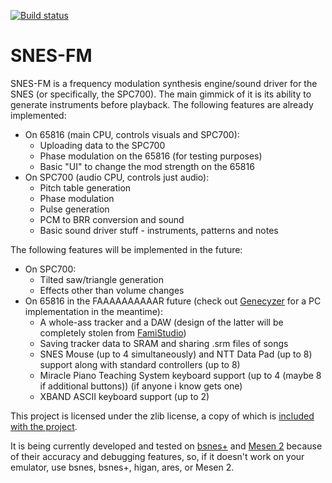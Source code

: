 [![Build status](https://github.com/ADM228/SNES-FM/actions/workflows/main.yml/badge.svg)](https://github.com/ADM228/SNES-FM/actions/workflows/main.yml)

# SNES-FM
SNES-FM is a frequency modulation synthesis engine/sound driver for the SNES (or specifically, the SPC700). The main gimmick of it is its ability to generate instruments before playback.
The following features are already implemented:
- On 65816 (main CPU, controls visuals and SPC700):
  - Uploading data to the SPC700
  - Phase modulation on the 65816 (for testing purposes)
  - Basic "UI" to change the mod strength on the 65816
- On SPC700 (audio CPU, controls just audio):
  - Pitch table generation
  - Phase modulation
  - Pulse generation 
  - PCM to BRR conversion and sound
  - Basic sound driver stuff - instruments, patterns and notes

The following features will be implemented in the future:
- On SPC700:
  - Tilted saw/triangle generation
  - Effects other than volume changes
- On 65816 in the FAAAAAAAAAAR future (check out [Genecyzer](https://github.com/ADM228/Genecyzer) for a PC implementation in the meantime):
  - A whole-ass tracker and a DAW (design of the latter will be completely stolen from [FamiStudio](https://github.com/BleuBleu/FamiStudio)) 
  - Saving tracker data to SRAM and sharing .srm files of songs
  - SNES Mouse (up to 4 simultaneously) and NTT Data Pad (up to 8) support along with standard controllers (up to 8) 
  - Miracle Piano Teaching System keyboard support (up to 4 (maybe 8 if additional buttons)) (if anyone i know gets one)
  - XBAND ASCII keyboard support (up to 2)

This project is licensed under the zlib license, a copy of which is [included with the project](LICENSE).

It is being currently developed and tested on [bsnes+](https://github.com/devinacker/bsnes-plus) and [Mesen 2](https://github.com/sourmesen/mesen2) because of their accuracy and debugging features, so, if it doesn't work on your emulator, use bsnes, bsnes+, higan, ares, or Mesen 2.
